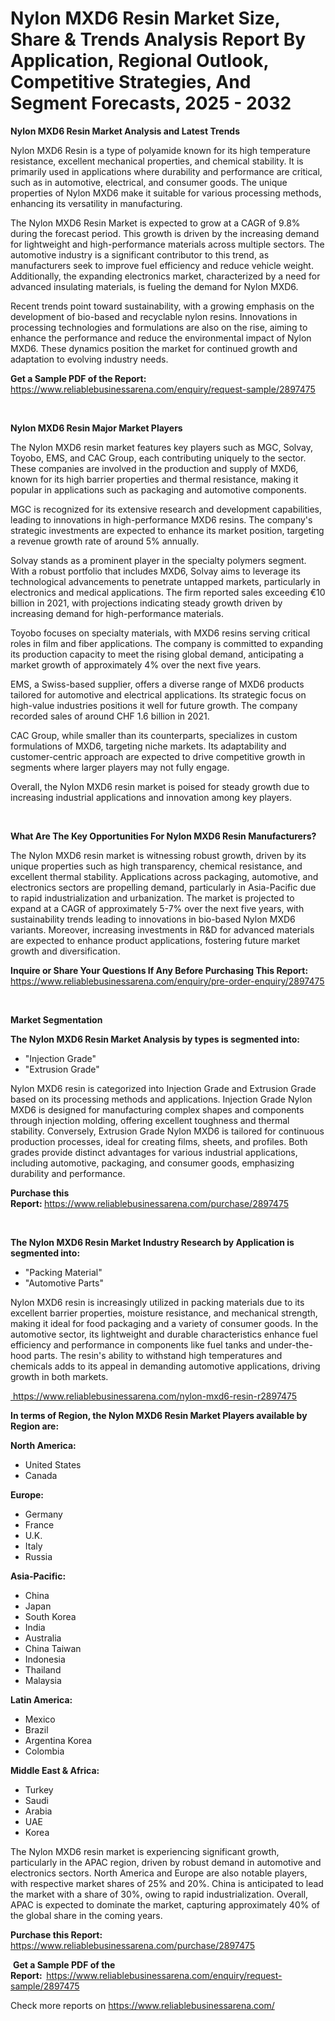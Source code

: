 <p><h1>Nylon MXD6 Resin Market Size, Share & Trends Analysis Report By Application, Regional Outlook, Competitive Strategies, And Segment Forecasts, 2025 - 2032</h1></p><p><strong>Nylon MXD6 Resin Market Analysis and Latest Trends</strong></p>
<p><p>Nylon MXD6 Resin is a type of polyamide known for its high temperature resistance, excellent mechanical properties, and chemical stability. It is primarily used in applications where durability and performance are critical, such as in automotive, electrical, and consumer goods. The unique properties of Nylon MXD6 make it suitable for various processing methods, enhancing its versatility in manufacturing.</p><p>The Nylon MXD6 Resin Market is expected to grow at a CAGR of 9.8% during the forecast period. This growth is driven by the increasing demand for lightweight and high-performance materials across multiple sectors. The automotive industry is a significant contributor to this trend, as manufacturers seek to improve fuel efficiency and reduce vehicle weight. Additionally, the expanding electronics market, characterized by a need for advanced insulating materials, is fueling the demand for Nylon MXD6.</p><p>Recent trends point toward sustainability, with a growing emphasis on the development of bio-based and recyclable nylon resins. Innovations in processing technologies and formulations are also on the rise, aiming to enhance the performance and reduce the environmental impact of Nylon MXD6. These dynamics position the market for continued growth and adaptation to evolving industry needs.</p></p>
<p><strong>Get a Sample PDF of the Report:&nbsp;</strong> <a href="https://www.reliablebusinessarena.com/enquiry/request-sample/2897475?utm_campaign=2133&utm_medium=2&utm_source=Github&utm_content=ia&utm_term=15032025&utm_id=nylon-mxd6-resin">https://www.reliablebusinessarena.com/enquiry/request-sample/2897475</a></p>
<p>&nbsp;</p>
<p><strong>Nylon MXD6 Resin Major Market Players</strong></p>
<p><p>The Nylon MXD6 resin market features key players such as MGC, Solvay, Toyobo, EMS, and CAC Group, each contributing uniquely to the sector. These companies are involved in the production and supply of MXD6, known for its high barrier properties and thermal resistance, making it popular in applications such as packaging and automotive components.</p><p>MGC is recognized for its extensive research and development capabilities, leading to innovations in high-performance MXD6 resins. The company's strategic investments are expected to enhance its market position, targeting a revenue growth rate of around 5% annually.</p><p>Solvay stands as a prominent player in the specialty polymers segment. With a robust portfolio that includes MXD6, Solvay aims to leverage its technological advancements to penetrate untapped markets, particularly in electronics and medical applications. The firm reported sales exceeding €10 billion in 2021, with projections indicating steady growth driven by increasing demand for high-performance materials.</p><p>Toyobo focuses on specialty materials, with MXD6 resins serving critical roles in film and fiber applications. The company is committed to expanding its production capacity to meet the rising global demand, anticipating a market growth of approximately 4% over the next five years.</p><p>EMS, a Swiss-based supplier, offers a diverse range of MXD6 products tailored for automotive and electrical applications. Its strategic focus on high-value industries positions it well for future growth. The company recorded sales of around CHF 1.6 billion in 2021.</p><p>CAC Group, while smaller than its counterparts, specializes in custom formulations of MXD6, targeting niche markets. Its adaptability and customer-centric approach are expected to drive competitive growth in segments where larger players may not fully engage. </p><p>Overall, the Nylon MXD6 resin market is poised for steady growth due to increasing industrial applications and innovation among key players.</p></p>
<p>&nbsp;</p>
<p><strong>What Are The Key Opportunities For Nylon MXD6 Resin Manufacturers?</strong></p>
<p><p>The Nylon MXD6 resin market is witnessing robust growth, driven by its unique properties such as high transparency, chemical resistance, and excellent thermal stability. Applications across packaging, automotive, and electronics sectors are propelling demand, particularly in Asia-Pacific due to rapid industrialization and urbanization. The market is projected to expand at a CAGR of approximately 5-7% over the next five years, with sustainability trends leading to innovations in bio-based Nylon MXD6 variants. Moreover, increasing investments in R&D for advanced materials are expected to enhance product applications, fostering future market growth and diversification.</p></p>
<p><strong>Inquire or Share Your Questions If Any Before Purchasing This Report:</strong> <a href="https://www.reliablebusinessarena.com/enquiry/pre-order-enquiry/2897475?utm_campaign=2133&utm_medium=2&utm_source=Github&utm_content=ia&utm_term=15032025&utm_id=nylon-mxd6-resin">https://www.reliablebusinessarena.com/enquiry/pre-order-enquiry/2897475</a></p>
<p>&nbsp;</p>
<p><strong>Market Segmentation</strong></p>
<p><strong>The Nylon MXD6 Resin Market Analysis by types is segmented into:</strong></p>
<p><ul><li>"Injection Grade"</li><li>"Extrusion Grade"</li></ul></p>
<p><p>Nylon MXD6 resin is categorized into Injection Grade and Extrusion Grade based on its processing methods and applications. Injection Grade Nylon MXD6 is designed for manufacturing complex shapes and components through injection molding, offering excellent toughness and thermal stability. Conversely, Extrusion Grade Nylon MXD6 is tailored for continuous production processes, ideal for creating films, sheets, and profiles. Both grades provide distinct advantages for various industrial applications, including automotive, packaging, and consumer goods, emphasizing durability and performance.</p></p>
<p><strong>Purchase this Report:&nbsp;</strong><a href="https://www.reliablebusinessarena.com/purchase/2897475?utm_campaign=2133&utm_medium=2&utm_source=Github&utm_content=ia&utm_term=15032025&utm_id=nylon-mxd6-resin">https://www.reliablebusinessarena.com/purchase/2897475</a></p>
<p>&nbsp;</p>
<p><strong>The Nylon MXD6 Resin Market Industry Research by Application is segmented into:</strong></p>
<p><ul><li>"Packing Material"</li><li>"Automotive Parts"</li></ul></p>
<p><p>Nylon MXD6 resin is increasingly utilized in packing materials due to its excellent barrier properties, moisture resistance, and mechanical strength, making it ideal for food packaging and a variety of consumer goods. In the automotive sector, its lightweight and durable characteristics enhance fuel efficiency and performance in components like fuel tanks and under-the-hood parts. The resin's ability to withstand high temperatures and chemicals adds to its appeal in demanding automotive applications, driving growth in both markets.</p></p>
<p><a href="https://www.reliablebusinessarena.com/nylon-mxd6-resin-r2897475?utm_campaign=2133&utm_medium=2&utm_source=Github&utm_content=ia&utm_term=15032025&utm_id=nylon-mxd6-resin">&nbsp;https://www.reliablebusinessarena.com/nylon-mxd6-resin-r2897475</a></p>
<p><strong>In terms of Region, the Nylon MXD6 Resin Market Players available by Region are:</strong></p>
<p>
    <p> <strong> North America: </strong>
        <ul>
            <li>United States</li>
            <li>Canada</li>
        </ul>
        </p> 
    <p> <strong> Europe: </strong>
        <ul>
            <li>Germany</li>
            <li>France</li>
            <li>U.K.</li>
            <li>Italy</li>
            <li>Russia</li>
        </ul>
        </p> 
    <p> <strong> Asia-Pacific: </strong>
        <ul>
            <li>China</li>
            <li>Japan</li>
            <li>South Korea</li>
            <li>India</li>
            <li>Australia</li>
            <li>China Taiwan</li>
            <li>Indonesia</li>
            <li>Thailand</li>
            <li>Malaysia</li>
        </ul>
        </p> 
    <p> <strong> Latin America: </strong>
        <ul>
            <li>Mexico</li>
            <li>Brazil</li>
            <li>Argentina Korea</li>
            <li>Colombia</li>
        </ul>
        </p> 
    <p> <strong> Middle East & Africa: </strong>
        <ul>
            <li>Turkey</li>
            <li>Saudi</li>
            <li>Arabia</li>
            <li>UAE</li>
            <li>Korea</li>
        </ul>
    </p>
    </p>
<p><p>The Nylon MXD6 resin market is experiencing significant growth, particularly in the APAC region, driven by robust demand in automotive and electronics sectors. North America and Europe are also notable players, with respective market shares of 25% and 20%. China is anticipated to lead the market with a share of 30%, owing to rapid industrialization. Overall, APAC is expected to dominate the market, capturing approximately 40% of the global share in the coming years.</p></p>
<p><strong>Purchase this Report: </strong><a href="https://www.reliablebusinessarena.com/purchase/2897475?utm_campaign=2133&utm_medium=2&utm_source=Github&utm_content=ia&utm_term=15032025&utm_id=nylon-mxd6-resin">https://www.reliablebusinessarena.com/purchase/2897475</a></p>
<p>&nbsp;<strong>Get a Sample PDF of the Report:&nbsp;&nbsp;</strong><a href="https://www.reliablebusinessarena.com/enquiry/request-sample/2897475?utm_campaign=2133&utm_medium=2&utm_source=Github&utm_content=ia&utm_term=15032025&utm_id=nylon-mxd6-resin">https://www.reliablebusinessarena.com/enquiry/request-sample/2897475</a></p>
<p><strong></strong></p>
<p>Check more reports on <a href="https://www.reliablebusinessarena.com/?utm_campaign=2133&utm_medium=2&utm_source=Github&utm_content=ia&utm_term=15032025&utm_id=nylon-mxd6-resin">https://www.reliablebusinessarena.com/</a></p>